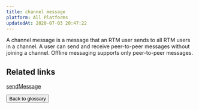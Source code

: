 ```yaml
---
title: channel message
platform: All Platforms
updatedAt: 2020-07-03 20:47:22
---
```

A channel message is a message that an RTM user sends to all RTM users in a channel. A user can send and receive peer-to-peer messages without joining a channel. Offline messaging supports only peer-to-peer messages.

## Related links

[sendMessage](/en/Real-time-Messaging/API%20Reference/RTM_java/classio_1_1agora_1_1rtm_1_1_rtm_channel.html#a6e16eb0e062953980a92e10b0baec235)

<a href="./terms"><button>Back to glossary</button></a>